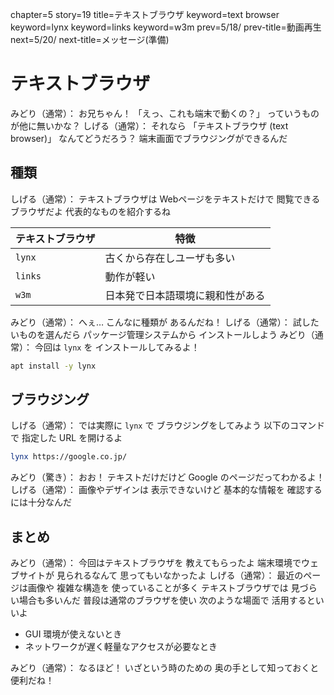 chapter=5
story=19
title=テキストブラウザ
keyword=text browser
keyword=lynx
keyword=links
keyword=w3m
prev=5/18/
prev-title=動画再生
next=5/20/
next-title=メッセージ(準備)

# テキストブラウザ

みどり（通常）：
  お兄ちゃん！
  「えっ、これも端末で動くの？」
  っていうものが他に無いかな？
しげる（通常）：
  それなら
  「テキストブラウザ
  (text browser)」
  なんてどうだろう？
  端末画面でブラウジングができるんだ

## 種類

しげる（通常）：
  テキストブラウザは
  Webページをテキストだけで
  閲覧できるブラウザだよ
  代表的なものを紹介するね

テキストブラウザ | 特徴
---------------- | ----
`lynx`           | 古くから存在しユーザも多い
`links`          | 動作が軽い
`w3m`            | 日本発で日本語環境に親和性がある

みどり（通常）：
  へぇ…
  こんなに種類が
  あるんだね！
しげる（通常）：
  試したいものを選んだら
  パッケージ管理システムから
  インストールしよう
みどり（通常）：
  今回は `lynx` を
  インストールしてみるよ！

```bash
apt install -y lynx
```

## ブラウジング

しげる（通常）：
  では実際に `lynx` で
  ブラウジングをしてみよう
  以下のコマンドで
  指定した URL を開けるよ

```bash
lynx https://google.co.jp/
```

みどり（驚き）：
  おお！
  テキストだけだけど
  Google のページだってわかるよ！
しげる（通常）：
  画像やデザインは
  表示できないけど
  基本的な情報を
  確認するには十分なんだ

## まとめ

みどり（通常）：
  今回はテキストブラウザを
  教えてもらったよ
  端末環境でウェブサイトが
  見られるなんて
  思ってもいなかったよ
しげる（通常）：
  最近のページは画像や
  複雑な構造を
  使っていることが多く
  テキストブラウザでは
  見づらい場合も多いんだ
  普段は通常のブラウザを使い
  次のような場面で
  活用するといいよ

* GUI 環境が使えないとき
* ネットワークが遅く軽量なアクセスが必要なとき

みどり（通常）：
  なるほど！
  いざという時のための
  奥の手として知っておくと
  便利だね！

